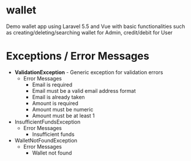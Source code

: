 # wallet

Demo wallet app using Laravel 5.5 and Vue with basic functionalities such as creating/deleting/searching wallet for Admin, credit/debit for User

# Exceptions / Error Messages

- __ValidationException__ - Generic exception for validation errors
  - Error Messages
    - Email is required
    - Email must be a valid email address format
    - Email is already taken
    - Amount is required
    - Amount must be numeric
    - Amount must be at least 1
- InsufficientFundsException
    - Error Messages
       - Insufficient funds
- WalletNotFoundException
    - Error Messages
      - Wallet not found
